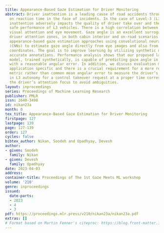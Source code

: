 ```yaml
---
title: Appearance-Based Gaze Estimation for Driver Monitoring
abstract: Driver inattention is a leading cause of road accidents through its impact
  on reaction time in the face of incidents. In the case of Level-3 (L3) vehicles,
  inattention adversely impacts the quality of driver take over and therefore the
  safe performance of L3 vehicles. There is a high correlation between a driver’s
  visual attention and eye movement. Gaze angle is an excellent surrogate for assessing
  driver attention zones, in both cabin interior and on-road scenarios. We propose
  appearance-based gaze estimation approaches using convolutional neural networks
  (CNNs) to estimate gaze angle directly from eye images and also from eye landmark
  coordinates. The goal is to improve learning by utilizing synthetic data with more
  accurate annotations. Performance analysis shows that our proposed landmark-based
  model, trained synthetically, is capable of predicting gaze angle in the real data
  with a reasonable angular error. In addition, we discuss evaluation metrics are
  application specific and there is a crucial requirement for a more reliable assessment
  metric rather than common mean angular error to measure the driver’s gaze direction
  in L3 autonomy for a control takeover request at a proper time corresponding to
  the driver’s attention focus to avoid ambiguities.
layout: inproceedings
series: Proceedings of Machine Learning Research
publisher: PMLR
issn: 2640-3498
id: nikan23a
month: 0
tex_title: Appearance-Based Gaze Estimation for Driver Monitoring
firstpage: 127
lastpage: 139
page: 127-139
order: 127
cycles: false
bibtex_author: Nikan, Soodeh and Upadhyay, Devesh
author:
- given: Soodeh
  family: Nikan
- given: Devesh
  family: Upadhyay
date: 2023-04-03
address:
container-title: Proceedings of The 1st Gaze Meets ML workshop
volume: '210'
genre: inproceedings
issued:
  date-parts:
  - 2023
  - 4
  - 3
pdf: https://proceedings.mlr.press/v210/nikan23a/nikan23a.pdf
extras: []
# Format based on Martin Fenner's citeproc: https://blog.front-matter.io/posts/citeproc-yaml-for-bibliographies/
---
```

